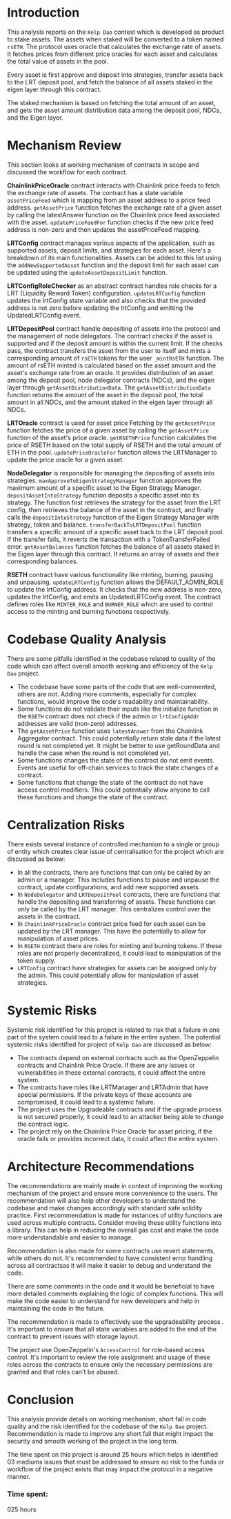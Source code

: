 
# Introduction
This analysis reports on the ```Kelp Dao``` contest which is developed as product to stake assets. The assets when staked will be converted to a token named ```rsETH```. The protocol uses oracle that calculates the exchange rate of assets. It fetches prices from different price oracles for each asset and calculates the total value of assets in the pool.

Every asset is first approve and deposit into strategies, transfer assets back to the LRT deposit pool, and fetch the balance of all assets staked in the eigen layer through this contract.

The staked mechanism is based on fetching the total amount of an asset, and gets the asset amount distribution data among the deposit pool, NDCs, and the Eigen layer.



# Mechanism Review
This section looks at working mechanism of contracts in scope and discussed the workflow for each contract.

**ChainlinkPriceOracle** contract interacts with Chainlink price feeds to fetch the exchange rate of assets. The contract has a state variable ```assetPriceFeed``` which is mapping from an asset address to a price feed address. ```getAssetPrice``` function fetches the exchange rate of a given asset by calling the latestAnswer function on the Chainlink price feed associated with the asset. ```updatePriceFeedFor``` function checks if the new price feed address is non-zero and then updates the assetPriceFeed mapping.

**LRTConfig** contract manages various aspects of the application, such as supported assets, deposit limits, and strategies for each asset. Here's a breakdown of its main functionalities. Assets can be added to this list using the ```addNewSupportedAsset``` function and the deposit limit for each asset can be updated using the ```updateAssetDepositLimit``` function.

**LRTConfigRoleChecker** as an abstract contract handles role checks for a LRT (Liquidity Reward Token) configuration. ```updateLRTConfig``` function updates the lrtConfig state variable and also checks that the provided address is not zero before updating the lrtConfig and emitting the UpdatedLRTConfig event.

**LRTDepositPool** contract handle depositing of assets into the protocol and the management of node delegators. The contract checks if the asset is supported and if the deposit amount is within the current limit. If the checks pass, the contract transfers the asset from the user to itself and mints a corresponding amount of ```rsETH``` tokens for the user ```_mintRsETH``` function. The amount of rsETH minted is calculated based on the asset amount and the asset's exchange rate from an oracle. It provides distribution of an asset among the deposit pool, node delegator contracts (NDCs), and the eigen layer through ```getAssetDistributionData```. The ```getAssetDistributionData``` function returns the amount of the asset in the deposit pool, the total amount in all NDCs, and the amount staked in the eigen layer through all NDCs.

**LRTOracle** contract is used for asset price Fetching by the ```getAssetPrice``` function fetches the price of a given asset by calling the ```getAssetPrice``` function of the asset's price oracle. ```getRSETHPrice``` function calculates the price of RSETH based on the total supply of RSETH and the total amount of ETH in the pool. ```updatePriceOracleFor``` function allows the LRTManager to update the price oracle for a given asset.

**NodeDelegator** is responsible for managing the depositing of assets into strategies. ```maxApproveToEigenStrategyManager``` function approves the maximum amount of a specific asset to the Eigen Strategy Manager. ```depositAssetIntoStrategy``` function deposits a specific asset into its strategy. The function first retrieves the strategy for the asset from the LRT config, then retrieves the balance of the asset in the contract, and finally calls the ```depositIntoStrategy``` function of the Eigen Strategy Manager with strategy, token and balance. 
```transferBackToLRTDepositPool``` function transfers a specific amount of a specific asset back to the LRT deposit pool. If the transfer fails, it reverts the transaction with a TokenTransferFailed error. ```getAssetBalances``` function fetches the balance of all assets staked in the Eigen layer through this contract. It returns an array of assets and their corresponding balances.

**RSETH** contract have various functionality like minting, burning, pausing and unpausing. ```updateLRTConfig``` function allows the DEFAULT_ADMIN_ROLE to update the lrtConfig address. It checks that the new address is non-zero, updates the lrtConfig, and emits an UpdatedLRTConfig event. The contract defines roles like ```MINTER_ROLE``` and ```BURNER_ROLE``` which are used to control access to the minting and burning functions respectively.

# Codebase Quality Analysis

There are some pitfalls identified in the codebase related to quality of the code which can affect overall smooth working and efficiency of the ```Kelp Dao``` project.
- The codebase have some parts of the code that are well-commented, others are not. Adding more comments, especially for complex functions, would improve the code's readability and maintainability.
- Some functions do not validate their inputs like the initialize function in the ```RSETH``` contract does not check if the admin or ```lrtConfigAddr``` addresses are valid (non-zero) addresses.
- The ```getAssetPrice``` function uses ```latestAnswer``` from the Chainlink Aggregator contract. This could potentially return stale data if the latest round is not completed yet. It might be better to use getRoundData and handle the case when the round is not completed yet.
-  Some functions changes the state of the contract do not emit events. Events are useful for off-chain services to track the state changes of a contract.
- Some functions that change the state of the contract do not have access control modifiers. This could potentially allow anyone to call these functions and change the state of the contract.

# Centralization Risks
There exists several instance of controlled mechanism to a single or group of entity which creates clear issue of centralisation for the project which are discussed as below:
- In all the contracts, there are functions that can only be called by an admin or a manager. This includes functions to pause and unpause the contract, update configurations, and add new supported assets. 
- In ```NodeDelegator``` and ```LRTDepositPool``` contracts, there are functions that handle the depositing and transferring of assets. These functions can only be called by the LRT manager. This centralizes control over the assets in the contract.
- In ```ChainlinkPriceOracle``` contract price feed for each asset can be updated by the LRT manager. This have the potentially to allow for manipulation of asset prices.
- In ```RSETH``` contract there are roles for minting and burning tokens. If these roles are not properly decentralized, it could lead to manipulation of the token supply.
- ```LRTConfig``` contract have strategies for assets can be assigned only by the admin. This could potentially allow for manipulation of asset strategies.

# Systemic Risks
Systemic risk identified for this project is related to risk that a failure in one part of the system could lead to a failure in the entire system. The potential systemic risks identified for project of ```Kelp Dao``` are discussed as below:
- The contracts depend on external contracts such as the OpenZeppelin contracts and Chainlink Price Oracle. If there are any issues or vulnerabilities in these external contracts, it could affect the entire system.
- The contracts have roles like LRTManager and LRTAdmin that have special permissions. If the private keys of these accounts are compromised, it could lead to a systemic failure.
- The project uses the Upgradeable contracts and if the upgrade process is not secured properly, it could lead to an attacker being able to change the contract logic.
- The project rely on the Chainlink Price Oracle for asset pricing, if the oracle fails or provides incorrect data, it could affect the entire system.

# Architecture Recommendations
The recommendations are mainly made in context of improving the working mechanism of the project and ensure more convenience to the users. The recommendation will also help other developers to understand the codebase and make changes accordingly with standard safe solidity practice.
First recommendation is made for instances of utility functions are used across multiple contracts. Consider moving these utility functions into a library. This can help in reducing the overall gas cost and make the code more understandable and easier to manage.

Recommendation is also made for some contracts use revert statements, while others do not. It's recommended to have consistent error handling across all contractsas it will make it easier to debug and understand the code.

There are some comments in the code and it would be beneficial to have more detailed comments explaining the logic of complex functions. This will make the code easier to understand for new developers and help in maintaining the code in the future.

The recommendation is made to effectively use the upgradeability process . It's important to ensure that all state variables are added to the end of the contract to prevent issues with storage layout.

The project use OpenZeppelin's ```AccessControl``` for role-based access control. It's important to review the role assignment and usage of these roles across the contracts to ensure only the necessary permissions are granted and that roles can't be abused.

# Conclusion
This analysis provide details on working mechanism, short fall in code quality and the risk identified for the codebase of the ```Kelp Dao``` project. Recommendation is made to improve any short fall that might impact the security and smooth working of the project in the long term.

The time spent on this project is around 25 hours which helps in identified 03 mediums issues that must be addressed to ensure no risk to the funds or workflow of the project exists that may impact the protocol in a negative manner.


### Time spent:
025 hours